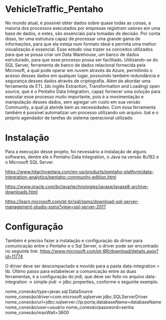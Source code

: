 # VehicleTraffic_Pentaho

No mundo atual, é possível obter dados sobre quase todas as coisas, a maioria dos processos executados por empresas registram valores em uma base de dados, e estes, são essenciais para tomadas de decisão. Por conta disso, ter uma estrutura capaz de processar uma grande gama de informações, para que ela esteja num formato ideal e permita uma melhor visualização é essencial. Esse estudo visa trazer os conceitos utilizados para que se possa criar um Data Warehouse, um banco de dados estruturado, para que esse processo possa ser facilitado. Utilizando-se do SQL Server, ferramenta de banco de dados relacional fornecida pela Microsoft, a qual pode operar em nuvem através da Azure, permitindo o acesso desses dados em qualquer lugar, possuindo também redundância e segurança desses dados através de criptografia. Além de abordar uma ferramenta de ETL (do inglês Extraction, Transformation and Loading) open source, que é o Pentaho Data Integration, capaz fornecer uma solução para executar esse processo muito importante, pois é a movimentação e manipulação desses dados, sem agregar um custo em sua versão Community, a qual já atende bem as necessidades. Com essa ferramenta também é possível automatizar um processo utilizando um arquivo .bat e o próprio agendador de tarefas do sistema operacional utilizado.

# Instalação

Para a execução desse projeto, foi necessário a instalação de alguns softwares, dentre ele o Pentaho Data Integration, o Java na versão 8u192 e o Microsoft SQL Server.

https://www.hitachivantara.com/en-us/products/pentaho-platform/data-integration-analytics/pentaho-community-edition.html

https://www.oracle.com/br/java/technologies/javase/javase8-archive-downloads.html

https://learn.microsoft.com/pt-br/sql/ssms/download-sql-server-management-studio-ssms?view=sql-server-2017

# Configuração

Também é preciso fazer a instalação e configuração do driver para comunicação entre o Pentaho e o Sql Server, o driver pode ser encontrado no seguinte link:
https://www.microsoft.com/pt-BR/download/details.aspx?id=11774

O driver deve ser descompactado e movido para a pasta data-integration > lib.
Último passo para estabelecer a comunicação entre as duas ferramentas, é a configuração do jndi, que deve ser feito no arquivo data-integration -> simple-jndi -> jdbc.properties, conforme o seguinte exemplo.

nome_conexão/type=javax.sql.DataSource
nome_conexão/driver=com.microsoft.sqlserver.jdbc.SQLServerDriver
nome_conexão/url=jdbc:sqlserver://ip:porta;databaseName=databaseName
nome_conexão/user=usuário
nome_conexão/password=senha
nome_conexão/maxWait=3600
